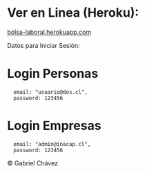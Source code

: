 # Ver en Linea (Heroku):
 [bolsa-laboral.herokuapp.com](https://bolsa-laboral.herokuapp.com/)

Datos para Iniciar Sesión:

# Login Personas

      email: "usuario@dos.cl",
      password: 123456

# Login Empresas
      email: "admin@inacap.cl",
      password: 123456


© Gabriel Chávez
